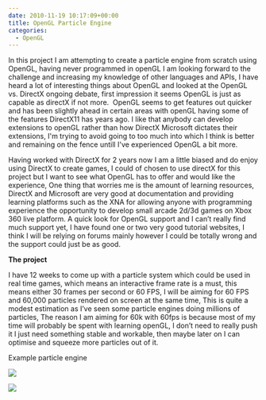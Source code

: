 ```yaml
---
date: 2010-11-19 10:17:09+00:00
title: OpenGL Particle Engine
categories:
  - OpenGL
---
```


In this project I am attempting to create a particle engine from scratch using OpenGL, having never programmed in openGL I am looking forward to the challenge and increasing my knowledge of other languages and APIs, I have heard a lot of interesting things about OpenGL and looked at the OpenGL vs. DirectX ongoing debate, first impression it seems OpenGL is just as capable as directX if not more.  OpenGL seems to get features out quicker and has been slightly ahead in certain areas with openGL having some of the features DirectX11 has years ago. I like that anybody can develop extensions to openGL rather than how DirectX Microsoft dictates their extensions, I'm trying to avoid going to too much into which I think is better and remaining on the fence untill I've experienced OpenGL a bit more.

Having worked with DirectX for 2 years now I am a little biased and do enjoy using DirectX to create games, I could of chosen to use directX for this project but I want to see what OpenGL has to offer and would like the experience, One thing that worries me is the amount of learning resources, DirectX and Microsoft are very good at documentation and providing learning platforms such as the XNA for allowing anyone with programming experience the opportunity to develop small arcade 2d/3d games on Xbox 360 live platform. A quick look for OpenGL support and I can’t really find much support yet, I have found one or two very good tutorial websites, I think I will be relying on forums mainly however I could be totally wrong and the support could just be as good.

**The project**

I have 12 weeks to come up with a particle system which could be used in real time games, which means an interactive frame rate is a must, this means either 30 frames per second or 60 FPS, I will be aiming for 60 FPS and 60,000 particles rendered on screen at the same time, This is quite a modest estimation as I’ve seen some particle engines doing millions of particles, The reason I am aiming for 60k with 60fps is because most of my time will probably be spent with learning openGL, I don’t need to really push it I just need something stable and workable, then maybe later on I can optimise and squeeze more particles out of it.

Example particle engine

[![](http://www.ozone3d.net/gpu_caps_viewer/images/demo_particles.jpg)](http://www.ozone3d.net/gpu_caps_viewer/images/demo_particles.jpg)

![](http://www.solidsmack.com/wp-content/uploads/2008/09/opengl-vs-directx3d.jpg)
